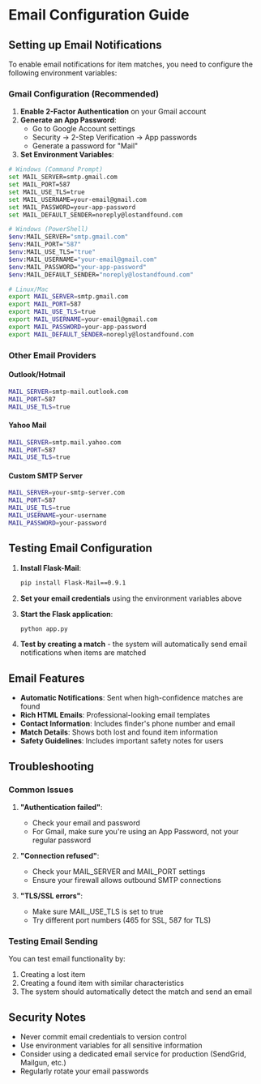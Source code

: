 # Email Configuration Guide

## Setting up Email Notifications

To enable email notifications for item matches, you need to configure the following environment variables:

### Gmail Configuration (Recommended)

1. **Enable 2-Factor Authentication** on your Gmail account
2. **Generate an App Password**:
   - Go to Google Account settings
   - Security → 2-Step Verification → App passwords
   - Generate a password for "Mail"
3. **Set Environment Variables**:

```bash
# Windows (Command Prompt)
set MAIL_SERVER=smtp.gmail.com
set MAIL_PORT=587
set MAIL_USE_TLS=true
set MAIL_USERNAME=your-email@gmail.com
set MAIL_PASSWORD=your-app-password
set MAIL_DEFAULT_SENDER=noreply@lostandfound.com

# Windows (PowerShell)
$env:MAIL_SERVER="smtp.gmail.com"
$env:MAIL_PORT="587"
$env:MAIL_USE_TLS="true"
$env:MAIL_USERNAME="your-email@gmail.com"
$env:MAIL_PASSWORD="your-app-password"
$env:MAIL_DEFAULT_SENDER="noreply@lostandfound.com"

# Linux/Mac
export MAIL_SERVER=smtp.gmail.com
export MAIL_PORT=587
export MAIL_USE_TLS=true
export MAIL_USERNAME=your-email@gmail.com
export MAIL_PASSWORD=your-app-password
export MAIL_DEFAULT_SENDER=noreply@lostandfound.com
```

### Other Email Providers

#### Outlook/Hotmail
```bash
MAIL_SERVER=smtp-mail.outlook.com
MAIL_PORT=587
MAIL_USE_TLS=true
```

#### Yahoo Mail
```bash
MAIL_SERVER=smtp.mail.yahoo.com
MAIL_PORT=587
MAIL_USE_TLS=true
```

#### Custom SMTP Server
```bash
MAIL_SERVER=your-smtp-server.com
MAIL_PORT=587
MAIL_USE_TLS=true
MAIL_USERNAME=your-username
MAIL_PASSWORD=your-password
```

## Testing Email Configuration

1. **Install Flask-Mail**:
   ```bash
   pip install Flask-Mail==0.9.1
   ```

2. **Set your email credentials** using the environment variables above

3. **Start the Flask application**:
   ```bash
   python app.py
   ```

4. **Test by creating a match** - the system will automatically send email notifications when items are matched

## Email Features

- **Automatic Notifications**: Sent when high-confidence matches are found
- **Rich HTML Emails**: Professional-looking email templates
- **Contact Information**: Includes finder's phone number and email
- **Match Details**: Shows both lost and found item information
- **Safety Guidelines**: Includes important safety notes for users

## Troubleshooting

### Common Issues

1. **"Authentication failed"**:
   - Check your email and password
   - For Gmail, make sure you're using an App Password, not your regular password

2. **"Connection refused"**:
   - Check your MAIL_SERVER and MAIL_PORT settings
   - Ensure your firewall allows outbound SMTP connections

3. **"TLS/SSL errors"**:
   - Make sure MAIL_USE_TLS is set to true
   - Try different port numbers (465 for SSL, 587 for TLS)

### Testing Email Sending

You can test email functionality by:
1. Creating a lost item
2. Creating a found item with similar characteristics
3. The system should automatically detect the match and send an email

## Security Notes

- Never commit email credentials to version control
- Use environment variables for all sensitive information
- Consider using a dedicated email service for production (SendGrid, Mailgun, etc.)
- Regularly rotate your email passwords

